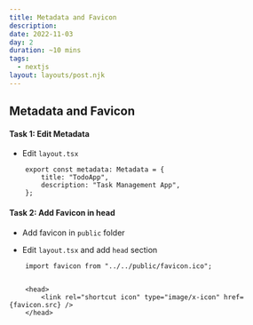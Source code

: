 ```yaml
---
title: Metadata and Favicon
description: 
date: 2022-11-03
day: 2
duration: ~10 mins
tags:
  - nextjs
layout: layouts/post.njk
---
```



## Metadata and Favicon

#### Task 1: Edit Metadata

* Edit `layout.tsx`

```tsx
    export const metadata: Metadata = {
        title: "TodoApp",
        description: "Task Management App",
    };

```

#### Task 2: Add Favicon in head

* Add favicon in `public` folder

* Edit `layout.tsx` and add `head` section

```tsx
    import favicon from "../../public/favicon.ico";


    <head>
        <link rel="shortcut icon" type="image/x-icon" href={favicon.src} />
    </head>

```

